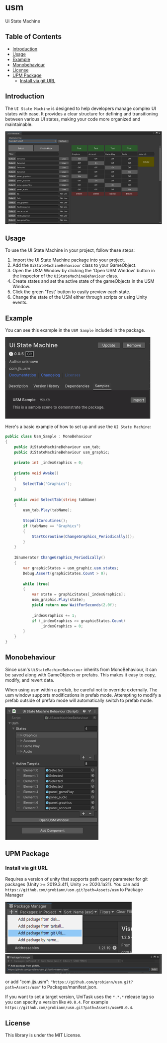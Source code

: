 # usm
Ui State Machine

## Table of Contents
- [Introduction](#introduction)
- [Usage](#usage)
- [Example](#example)
- [Monobehaviour](https://github.com/grobiann/usm?tab=readme_en-ov-file##Monobehaviour)
- [License](https://github.com/grobiann/usm?tab=readme_en-ov-file#License)
- [UPM Package](https://github.com/grobiann/usm?tab=readme_en-ov-file#UPM-Package)
  - [Install via git URL](https://github.com/grobiann/usm?tab=readme_en-ov-file#Install-via-git-url)

## Introduction
The `UI State Machine` is designed to help developers manage complex UI states with ease. It provides a clear structure for defining and transitioning between various UI states, making your code more organized and maintainable.

![Example Image](./images/upm_screenshot_1.png)

## Usage
To use the UI State Machine in your project, follow these steps:

1. Import the UI State Machine package into your project.
2. Add the `UiStateMachineBehaviour` class to your GameObject.
3. Open the USM Window by clicking the 'Open USM Window' button in the inspector of the `UiStateMachineBehaviour` class.
4. Create states and set the active state of the gameObjects in the USM Window.
5. Click the green 'Test' button to easily preview each state.
6. Change the state of the USM either through scripts or using Unity events.

## Example
You can see this example in the `USM Sample` included in the package.

![Example Image](./images/upm_screenshot_3.png)

Here's a basic example of how to set up and use the `UI State Machine`:

```csharp
public class Usm_Sample : MonoBehaviour
{
    public UiStateMachineBehaviour usm_tab;
    public UiStateMachineBehaviour usm_graphic;

    private int _indexGraphics = 0;

    private void Awake()
    {
        SelectTab("Graphics");
    }

    public void SelectTab(string tabName)
    {
        usm_tab.Play(tabName);

        StopAllCoroutines();
        if (tabName == "Graphics")
        {
            StartCoroutine(ChangeGraphics_Periodically());
        }
    }

    IEnumerator ChangeGraphics_Periodically()
    {
        var graphicStates = usm_graphic.usm.states;
        Debug.Assert(graphicStates.Count > 0);

        while (true)
        {
            var state = graphicStates[_indexGraphics];
            usm_graphic.Play(state);
            yield return new WaitForSeconds(2.0f);

            _indexGraphics += 1;
            if (_indexGraphics >= graphicStates.Count)
                _indexGraphics = 0;
        }
    }
}
```

## Monobehaviour
Since usm's `UiStateMachineBehaviour` inherits from MonoBehaviour, it can be saved along with GameObjects or prefabs. This makes it easy to copy, modify, and revert data.

When using usm within a prefab, be careful not to override externally. The usm window supports modifications in prefab mode. Attempting to modify a prefab outside of prefab mode will automatically switch to prefab mode.


<img src="./images/upm_screenshot_2.png" alt="Example Image" width="300px">

## UPM Package
### Install via git URL
Requires a version of unity that supports path query parameter for git packages (Unity >= 2019.3.4f1, Unity >= 2020.1a21).
You can add `https://github.com/grobiann/usm.git?path=Assets/usm` to Package Manager

![Example Image](./images/upm_install_guide_1.png)
![Example Image](./images/upm_install_guide_2.png)

or add "com.jjs.usm": `"https://github.com/grobiann/usm.git?path=Assets/usm"` to Packages/manifest.json.

If you want to set a target version, UniTask uses the `*.*.*` release tag so you can specify a version like `#0.0.4`. For example `https://github.com/grobiann/usm.git?path=Assets/usm#0.0.4`.

## License
This library is under the MIT License.
